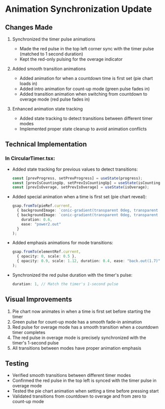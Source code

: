 # Animation Synchronization Update

## Changes Made

1. Synchronized the timer pulse animations
   - Made the red pulse in the top left corner sync with the timer pulse (matched to 1 second duration)
   - Kept the red-only pulsing for the overage indicator

2. Added smooth transition animations
   - Added animation for when a countdown time is first set (pie chart loads in)
   - Added intro animation for count-up mode (green pulse fades in)
   - Added transition animation when switching from countdown to overage mode (red pulse fades in)

3. Enhanced animation state tracking
   - Added state tracking to detect transitions between different timer modes
   - Implemented proper state cleanup to avoid animation conflicts

## Technical Implementation

### In CircularTimer.tsx:
- Added state tracking for previous values to detect transitions:
  ```typescript
  const [prevProgress, setPrevProgress] = useState(progress);
  const [prevIsCountingUp, setPrevIsCountingUp] = useState(isCountingUp);
  const [prevIsOverage, setPrevIsOverage] = useState(isOverage);
  ```

- Added special animation when a time is first set (pie chart reveal):
  ```typescript
  gsap.fromTo(pieRef.current,
    { backgroundImage: `conic-gradient(transparent 0deg, transparent 360deg, #ffffff 360deg, #ffffff 360deg)` },
    { backgroundImage: `conic-gradient(transparent 0deg, transparent ${targetDegrees}deg, #ffffff ${targetDegrees}deg, #ffffff 360deg)`,
      duration: 0.6,
      ease: "power2.out"
    }
  );
  ```

- Added emphasis animations for mode transitions:
  ```typescript
  gsap.fromTo(elementRef.current,
    { opacity: 0, scale: 0.5 },
    { opacity: 0.9, scale: 1.12, duration: 0.4, ease: "back.out(1.7)" }
  );
  ```

- Synchronized the red pulse duration with the timer's pulse:
  ```typescript
  duration: 1, // Match the timer's 1-second pulse
  ```

## Visual Improvements

1. Pie chart now animates in when a time is first set before starting the timer
2. Green pulse for count-up mode has a smooth fade-in animation
3. Red pulse for overage mode has a smooth transition when a countdown timer completes
4. The red pulse in overage mode is precisely synchronized with the timer's 1-second pulse
5. All transitions between modes have proper animation emphasis

## Testing

- Verified smooth transitions between different timer modes
- Confirmed the red pulse in the top left is synced with the timer pulse in overage mode
- Tested the pie chart animation when setting a time before pressing start
- Validated transitions from countdown to overage and from zero to count-up mode 